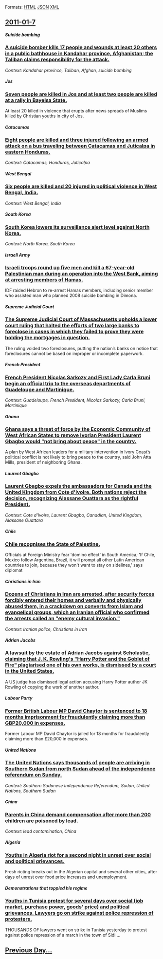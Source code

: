 
Formats: [HTML](2011/01/7/index.html)  [JSON](2011/01/7/index.json)  [XML](2011/01/7/index.xml)  

## [2011-01-7](/news/2011/01/7/index.md)

##### Suicide bombing
### [A suicide bomber kills 17 people and wounds at least 20 others in a public bathhouse in Kandahar province, Afghanistan; the Taliban claims responsibility for the attack. ](/news/2011/01/7/a-suicide-bomber-kills-17-people-and-wounds-at-least-20-others-in-a-public-bathhouse-in-kandahar-province-afghanistan-the-taliban-claims-r.md)
_Context: Kandahar province, Taliban, Afghan, suicide bombing_

##### Jos
### [Seven people are killed in Jos and at least two people are killed at a rally in Bayelsa State. ](/news/2011/01/7/seven-people-are-killed-in-jos-and-at-least-two-people-are-killed-at-a-rally-in-bayelsa-state.md)
At least 20 killed in violence that erupts after news spreads of Muslims killed by Christian youths in city of Jos.

##### Catacamas
### [Eight people are killed and three injured following an armed attack on a bus traveling between Catacamas and Juticalpa in eastern Honduras. ](/news/2011/01/7/eight-people-are-killed-and-three-injured-following-an-armed-attack-on-a-bus-traveling-between-catacamas-and-juticalpa-in-eastern-honduras.md)
_Context: Catacamas, Honduras, Juticalpa_

##### West Bengal
### [Six people are killed and 20 injured in political violence in West Bengal, India. ](/news/2011/01/7/six-people-are-killed-and-20-injured-in-political-violence-in-west-bengal-india.md)
_Context: West Bengal, India_

##### South Korea
### [South Korea lowers its surveillance alert level against North Korea. ](/news/2011/01/7/south-korea-lowers-its-surveillance-alert-level-against-north-korea.md)
_Context: North Korea, South Korea_

##### Israeli Army
### [Israeli troops round up five men and kill a 67-year-old Palestinian man during an operation into the West Bank, aiming at arresting members of Hamas. ](/news/2011/01/7/israeli-troops-round-up-five-men-and-kill-a-67-year-old-palestinian-man-during-an-operation-into-the-west-bank-aiming-at-arresting-members.md)
IDF raided Hebron to re-arrest Hamas members, including senior member who assisted man who planned 2008 suicide bombing in Dimona.

##### Supreme Judicial Court
### [The Supreme Judicial Court of Massachusetts upholds a lower court ruling that halted the efforts of two large banks to foreclose in cases in which they failed to prove they were holding the mortgages in question. ](/news/2011/01/7/the-supreme-judicial-court-of-massachusetts-upholds-a-lower-court-ruling-that-halted-the-efforts-of-two-large-banks-to-foreclose-in-cases-in.md)
The ruling voided two foreclosures, putting the nation’s banks on notice that foreclosures cannot be based on improper or incomplete paperwork.

##### French President
### [French President Nicolas Sarkozy and First Lady Carla Bruni begin an official trip to the overseas departments of Guadeloupe and Martinique. ](/news/2011/01/7/french-president-nicolas-sarkozy-and-first-lady-carla-bruni-begin-an-official-trip-to-the-overseas-departments-of-guadeloupe-and-martinique.md)
_Context: Guadeloupe, French President, Nicolas Sarkozy, Carla Bruni, Martinique_

##### Ghana
### [Ghana says a threat of force by the Economic Community of West African States to remove Ivorian President Laurent Gbagbo would "not bring about peace" in the country. ](/news/2011/01/7/ghana-says-a-threat-of-force-by-the-economic-community-of-west-african-states-to-remove-ivorian-president-laurent-gbagbo-would-not-bring-ab.md)
A plan by West African leaders for a military intervention in Ivory Coast’s political conflict is not likely to bring peace to the country, said John Atta Mills, president of neighboring Ghana.

##### Laurent Gbagbo
### [Laurent Gbagbo expels the ambassadors for Canada and the United Kingdom from Cote d'Ivoire. Both nations reject the decision, recognizing Alassane Ouattara as the rightful President. ](/news/2011/01/7/laurent-gbagbo-expels-the-ambassadors-for-canada-and-the-united-kingdom-from-ca-te-d-ivoire-both-nations-reject-the-decision-recognizing-a.md)
_Context: Cote d'Ivoire, Laurent Gbagbo, Canadian, United Kingdom, Alassane Ouattara_

##### Chile
### [Chile recognises the State of Palestine. ](/news/2011/01/7/chile-recognises-the-state-of-palestine.md)
Officials at Foreign Ministry fear &#39;domino effect&#39; in South America; &#39;If Chile, Mexico follow Argentina, Brazil, it will prompt all other Latin American countries to join, because they won&#39;t want to stay on sidelines,&#39; says diplomat

##### Christians in Iran
### [Dozens of Christians in Iran are arrested, after security forces forcibly entered their homes and verbally and physically abused them, in a crackdown on converts from Islam and evangelical groups, which an Iranian official who confirmed the arrests called an "enemy cultural invasion." ](/news/2011/01/7/dozens-of-christians-in-iran-are-arrested-after-security-forces-forcibly-entered-their-homes-and-verbally-and-physically-abused-them-in-a.md)
_Context: Iranian police, Christians in Iran_

##### Adrian Jacobs
### [A lawsuit by the estate of Adrian Jacobs against Scholastic, claiming that J. K. Rowling's "Harry Potter and the Goblet of Fire" plagiarised one of his own works, is dismissed by a court in the United States. ](/news/2011/01/7/a-lawsuit-by-the-estate-of-adrian-jacobs-against-scholastic-claiming-that-j-k-rowling-s-harry-potter-and-the-goblet-of-fire-plagiarised.md)
A US judge has dismissed legal action accusing Harry Potter author JK Rowling of copying the work of another author.

##### Labour Party
### [Former British Labour MP David Chaytor is sentenced to 18 months imprisonment for fraudulently claiming more than GBP20,000 in expenses. ](/news/2011/01/7/former-british-labour-mp-david-chaytor-is-sentenced-to-18-months-imprisonment-for-fraudulently-claiming-more-than-agbp20-000-in-expenses.md)
Former Labour MP David Chaytor is jailed for 18 months for fraudulently claiming more than £20,000 in expenses.

##### United Nations
### [The United Nations says thousands of people are arriving in Southern Sudan from north Sudan ahead of the independence referendum on Sunday. ](/news/2011/01/7/the-united-nations-says-thousands-of-people-are-arriving-in-southern-sudan-from-north-sudan-ahead-of-the-independence-referendum-on-sunday.md)
_Context: Southern Sudanese Independence Referendum, Sudan, United Nations, Southern Sudan_

##### China
### [Parents in China demand compensation after more than 200 children are poisoned by lead. ](/news/2011/01/7/parents-in-china-demand-compensation-after-more-than-200-children-are-poisoned-by-lead.md)
_Context: lead contamination, China_

##### Algeria
### [Youths in Algeria riot for a second night in unrest over social and political grievances. ](/news/2011/01/7/youths-in-algeria-riot-for-a-second-night-in-unrest-over-social-and-political-grievances.md)
Fresh rioting breaks out in the Algerian capital and several other cities, after days of unrest over food price increases and unemployment.

##### Demonstrations that toppled his regime
### [Youths in Tunisia protest for several days over social (job market, purchase power, goods' price) and political grievances. Lawyers go on strike against police repression of protesters. ](/news/2011/01/7/youths-in-tunisia-protest-for-several-days-over-social-job-market-purchase-power-goods-price-and-political-grievances-lawyers-go-on-st.md)
THOUSANDS OF lawyers went on strike in Tunisia yesterday to protest against police repression of a march in the town of Sidi &hellip;

## [Previous Day...](/news/2011/01/6/index.md)

